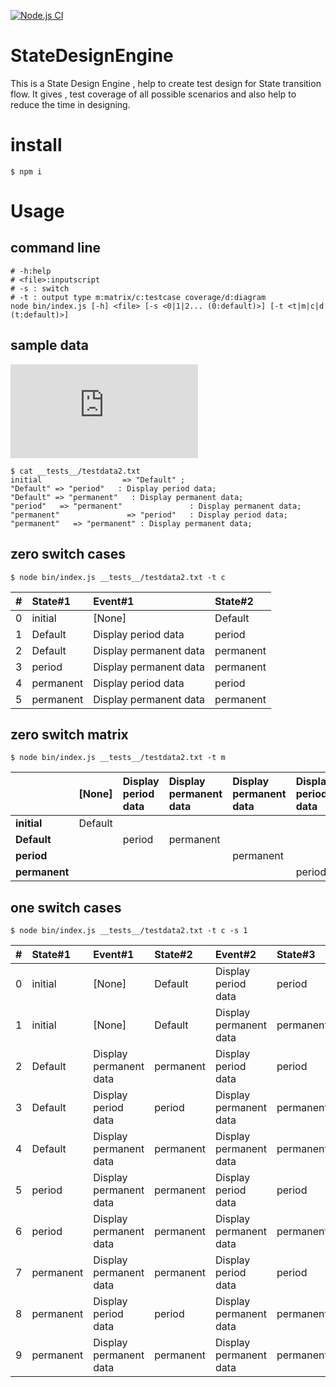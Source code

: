 [![Node.js CI](https://github.com/rakutentech/StateDesignEngine/actions/workflows/node.js.yml/badge.svg)](https://github.com/rakutentech/StateDesignEngine/actions/workflows/node.js.yml)
# StateDesignEngine
This is a State Design Engine , help to create test design for State transition flow.
It gives , test coverage of all possible scenarios and also help to reduce the time in designing.



# install

``` shell
$ npm i 
```

# Usage
## command line
``` shell
# -h:help
# <file>:inputscript
# -s : switch
# -t : output type m:matrix/c:testcase coverage/d:diagram
node bin/index.js [-h] <file> [-s <0|1|2... (0:default)>] [-t <t|m|c|d (t:default)>]
```

## sample data
![alt text](https://github.com/rakutentech/StateDesignEngine/blob/main/__tests__/testdata2.txt)

``` shell
$ cat __tests__/testdata2.txt
initial                  => "Default" ;
"Default" => "period"   : Display period data;
"Default" => "permanent"   : Display permanent data;
"period"   => "permanent"               : Display permanent data;
"permanent"               => "period"   : Display period data;
"permanent"   => "permanent" : Display permanent data;
```
## zero switch cases

```shell
$ node bin/index.js __tests__/testdata2.txt -t c
```

|#|State#1|Event#1|State#2|
|:--|:--|:--|:--|
|0|initial|[None]|Default|
|1|Default|Display period data|period|
|2|Default|Display permanent data|permanent|
|3|period|Display permanent data|permanent|
|4|permanent|Display period data|period|
|5|permanent|Display permanent data|permanent|

## zero switch matrix
```shell
$ node bin/index.js __tests__/testdata2.txt -t m
```
||[None]|Display period data|Display permanent data|Display permanent data|Display period data|Display permanent data|
|:--|:--|:--|:--|:--|:--|:--|
|**initial**|Default||||||
|**Default**||period|permanent||||
|**period**||||permanent|||
|**permanent**|||||period|permanent|

## one switch cases
```shell
$ node bin/index.js __tests__/testdata2.txt -t c -s 1
```

|#|State#1|Event#1|State#2|Event#2|State#3|
|:--|:--|:--|:--|:--|:--|
|0|initial|[None]|Default|Display period data|period|
|1|initial|[None]|Default|Display permanent data|permanent|
|2|Default|Display permanent data|permanent|Display period data|period|
|3|Default|Display period data|period|Display permanent data|permanent|
|4|Default|Display permanent data|permanent|Display permanent data|permanent|
|5|period|Display permanent data|permanent|Display period data|period|
|6|period|Display permanent data|permanent|Display permanent data|permanent|
|7|permanent|Display permanent data|permanent|Display period data|period|
|8|permanent|Display period data|period|Display permanent data|permanent|
|9|permanent|Display permanent data|permanent|Display permanent data|permanent|



